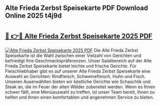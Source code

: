 ## Alte Frieda Zerbst Speisekarte PDF Download Online 2025 t4j9d

# <h2><a href="http://gc869mb.nevu.top/?p=Alte+Frieda+Zerbst+Speisekarte">🔗 👉🔴 Alte Frieda Zerbst Speisekarte 2025 PDF</a></h2>

[![Alte Frieda Zerbst Speisekarte 2025 PDF](https://i.imgur.com/dBaPXMq.png)](http://gc869mb.nevu.top/?p=Alte+Frieda+Zerbst+Speisekarte)
Die Alte Frieda Zerbst Speisekarte ist die Wahl zwischen einer Vielzahl von Gerichten und befriedigt Ihre Geschmackspräferenzen. Unser Salatbereich auf der Alte Frieda Zerbst Speisekarte bietet leichte und frische Gerichte. Für Fleischliebhaber gibt es auf unserer Alte Frieda Zerbst Speisekarte eine Auswahl an Gerichten: Rindfleisch, Schweinefleisch, Huhn und Fisch. Unseren Auserwählten bieten wir köstliche Gerichte wie Schaschlik und Steak an, die im Feuer der alten Wälder zubereitet werden. Wenn es Ihnen schwer fällt, eine Menüauswahl zu treffen, ist unser Team bereit, Ihnen zu helfen und Ihnen einen komfortablen und angenehmen Service zu bieten.
